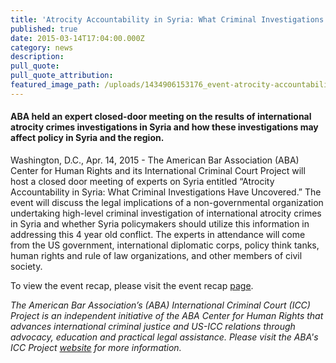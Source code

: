 ```yaml
---
title: 'Atrocity Accountability in Syria: What Criminal Investigations Have Uncovered'
published: true
date: 2015-03-14T17:04:00.000Z
category: news
description:
pull_quote:
pull_quote_attribution:
featured_image_path: /uploads/1434906153176_event-atrocity-accountability-syria-2a-1600x900.jpg
---
```



#### ABA held an expert closed-door meeting on the results of international atrocity crimes investigations in Syria and how these investigations may affect policy in Syria and the region.

Washington, D.C., Apr. 14, 2015 - The American Bar Association (ABA) Center for Human Rights and its International Criminal Court Project will host a closed door meeting of experts on Syria entitled “Atrocity Accountability in Syria: What Criminal Investigations Have Uncovered.” The event will discuss the legal implications of a non-governmental organization undertaking high-level criminal investigation of international atrocity crimes in Syria and whether Syria policymakers should utilize this information in addressing this 4 year old conflict. The experts in attendance will come from the US government, international diplomatic corps, policy think tanks, human rights and rule of law organizations, and other members of civil society.

To view the event recap, please visit the event recap [page](https://www.international-criminal-justice-today.org/events/atrocity-accountability-in-syria-what-criminal-investigations-have-uncovered/).

*The American Bar Association’s (ABA) International Criminal Court (ICC) Project is an independent initiative of the ABA Center for Human Rights that advances international criminal justice and US-ICC relations through advocacy, education and practical legal assistance. Please visit the ABA's ICC Project [website](http://www.aba-icc.org/) for more information.*